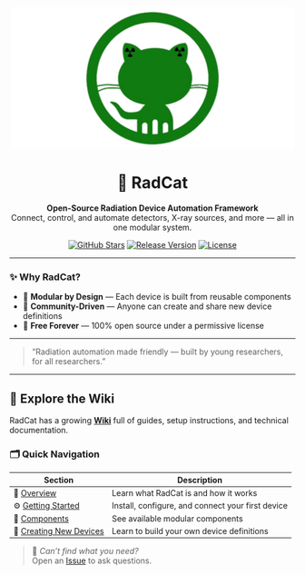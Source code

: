 <p align="center">
  <img src="https://github.com/yagizdkurt/RadCat/blob/main/Docs/Logo.png" width="500">
</p>

<h1 align="center">🐾 RadCat</h1>
<p align="center">
  <b>Open-Source Radiation Device Automation Framework</b><br>
  Connect, control, and automate detectors, X-ray sources, and more — all in one modular system.
</p>

<p align="center">
  <a href="https://github.com/yagizdkurt/RadCat/stargazers"><img src="https://img.shields.io/github/stars/yagizdkurt/RadCat?style=for-the-badge" alt="GitHub Stars"></a>
  <a href="https://github.com/yagizdkurt/RadCat/releases"><img src="https://img.shields.io/github/v/release/yagizdkurt/RadCat?style=for-the-badge" alt="Release Version"></a>
  <a href="https://github.com/yagizdkurt/RadCat/blob/main/LICENSE"><img src="https://img.shields.io/github/license/yagizdkurt/RadCat?style=for-the-badge" alt="License"></a>
</p>

---

### ✨ Why RadCat?

- 🧩 **Modular by Design** — Each device is built from reusable components  
- 👥 **Community-Driven** — Anyone can create and share new device definitions  
- 💸 **Free Forever** — 100% open source under a permissive license  

---

> “Radiation automation made friendly — built by young researchers, for all researchers.”

---

## 📘 Explore the Wiki

RadCat has a growing [**Wiki**](https://github.com/yagizdkurt/RadCat/wiki) full of guides, setup instructions, and technical documentation.  

### 🗂️ Quick Navigation

| Section | Description |
|----------|--------------|
| 🧭 [Overview](https://github.com/yagizdkurt/RadCat/wiki/Overview) | Learn what RadCat is and how it works |
| ⚙️ [Getting Started](https://github.com/yagizdkurt/RadCat/wiki/Getting-Started) | Install, configure, and connect your first device |
| 🧩 [Components](https://github.com/yagizdkurt/RadCat/wiki/ComponentCore) | See available modular components |
| 🧠 [Creating New Devices](https://github.com/yagizdkurt/RadCat/wiki/Device-Core) | Learn to build your own device definitions |

> 📄 *Can’t find what you need?*  
> Open an [Issue](https://github.com/yagizdkurt/RadCat/issues) to ask questions.

